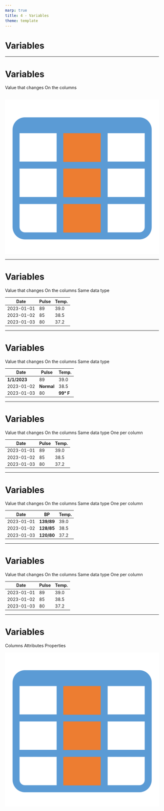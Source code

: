 ```yaml
---
marp: true
title: 4 - Variables
theme: template
---
```


<!-- _class: title-only -->

# Variables

<!--
The world is in a constant state of change; things vary from one observation to the next.

But how do we record these variations across observations in data science?
-->

---

<!-- _class: title-two-content-left-center -->

# Variables

Value that changes
On the columns
<br/>
<br/>

![image An icon of a database table with three rows and three columns and the middle column is highlighted, in a minimalist style](images/Slide13-1.png)


<!--
[1] A variable is placeholder for a value that changes. 

We call them "variables" because their values "vary" across each observation.

[2] In data science, we store variables on the columns of a table.

Columns are the vertical groups of data that are contained within the table.
-->

---

<!-- _class: title-two-content-left-center -->

# Variables

Value that changes
On the columns
Same data type

| Date       | Pulse | Temp. |
| ---------- | ----- | ----- |
| 2023-01-01 | 89    | 39.0  |
| 2023-01-02 | 85    | 38.5  |
| 2023-01-03 | 80    | 37.2  | 


<!--
For example, imagine we're recording vital signs for a patient at a hospital.

Our variables might be:

 - the date and time of the observation,

 - the patients heart rate measured by their pulse, 

 - and their body temperature at the time of the observation.

[3] What is most important, is that all of the elements in a specific column must be of the same data type, scale, and unit of measure.
-->

---

<!-- _class: title-two-content-left-center -->

# Variables

Value that changes
On the columns
Same data type

| Date         | Pulse      | Temp.     |
| ------------ | ---------- | --------- |
| **1/1/2023** | 89         | 39.0      |
| 2023-01-02   | **Normal** | 38.5      |
| 2023-01-03   | 80         | **99° F** | 


<!--
For example:

 - we don't want our dates to be stored using different date formats.

 - we don't want our heart rate data to be stored using two different data types.

 - and we don't want our temperature to use both Celsius and Fahrenheit units of measure.
-->

---

<!-- _class: title-two-content-left-center -->

# Variables

Value that changes
On the columns
Same data type
One per column

| Date       | Pulse | Temp. |
| ---------- | ----- | ----- |
| 2023-01-01 | 89    | 39.0  |
| 2023-01-02 | 85    | 38.5  |
| 2023-01-03 | 80    | 37.2  | 


<!--
Instead, we want all of the data in the column to use the same data type, same scale, and same units of measure.

[4] Finally, we want one and only one variable per column of data.

We don't want to try placing multiple variables in a single column.
-->

---

<!-- _class: title-two-content-left-center -->

# Variables

Value that changes
On the columns
Same data type
One per column

| Date       | BP         | Temp. |
| ---------- | ---------- | ----- |
| 2023-01-01 | **139/89** | 39.0  |
| 2023-01-02 | **128/85** | 38.5  |
| 2023-01-03 | **120/80** | 37.2  | 

<!--
For example, if we're recording blood pressure, we record two numbers:

 - the systolic blood pressure,

 - and the diastolic blood pressure.

We don't want to record both of these measures in a single column, like we commonly see it written in our medical history.
-->

---

<!-- _class: title-two-content-left-center -->

# Variables

Value that changes
On the columns
Same data type
One per column

| Date       | Pulse | Temp. |
| ---------- | ----- | ----- |
| 2023-01-01 | 89    | 39.0  |
| 2023-01-02 | 85    | 38.5  |
| 2023-01-03 | 80    | 37.2  | 


<!--
Instead, we would prefer to have a single column for systolic blood pressure and a single column for diastolic blood pressure.

Storing each variable in a separate column allows us to store, process, and analyze the data more efficiently.
-->

---

<!-- _class: title-two-content-left-center -->

# Variables

Columns
Attributes
Properties

![image An icon of a database table with three rows and three columns and the middle column is highlighted, in a minimalist style](images/Slide13-1.png)


<!--
Outside of data science, the columns of a table go by various names.

[1] First, you may simply hear them referred to as "columns".

[2] In addition, you may also hear them referred to as "attributes".

[3] Or in some cases, as "properties".

No matter what they are called, variables should always be represented as columns in tabular data.
-->